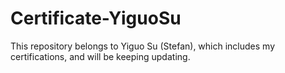 # Certificate-YiguoSu
This repository belongs to Yiguo Su (Stefan), which includes my certifications, and will be keeping updating.
